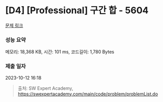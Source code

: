 # [D4] [Professional] 구간 합 - 5604 

[문제 링크](https://swexpertacademy.com/main/code/problem/problemDetail.do?contestProbId=AWXGGNB6cnEDFAUo) 

### 성능 요약

메모리: 18,368 KB, 시간: 101 ms, 코드길이: 1,780 Bytes

### 제출 일자

2023-10-12 16:18



> 출처: SW Expert Academy, https://swexpertacademy.com/main/code/problem/problemList.do